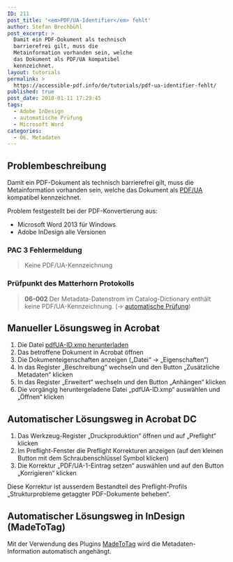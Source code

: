```yaml
---
ID: 211
post_title: '<em>PDF/UA-Identifier</em> fehlt'
author: Stefan Brechbühl
post_excerpt: >
  Damit ein PDF-Dokument als technisch
  barrierefrei gilt, muss die
  Metainformation vorhanden sein, welche
  das Dokument als PDF/UA kompatibel
  kennzeichnet.
layout: tutorials
permalink: >
  https://accessible-pdf.info/de/tutorials/pdf-ua-identifier-fehlt/
published: true
post_date: 2018-01-11 17:29:45
tags:
  - Adobe InDesign
  - automatische Prüfung
  - Microsoft Word
categories:
  - 06. Metadaten
---
```

## Problembeschreibung

Damit ein PDF-Dokument als technisch barrierefrei gilt, muss die Metainformation vorhanden sein, welche das Dokument als [PDF/UA][1] kompatibel kennzeichnet.

Problem festgestellt bei der PDF-Konvertierung aus:

*   Microsoft Word 2013 für Windows
*   Adobe InDesign alle Versionen

### PAC 3 Fehlermeldung

> Keine PDF/UA-Kennzeichnung

### Prüfpunkt des Matterhorn Protokolls

> **06-002** Der Metadata-Datenstrom im Catalog-Dictionary enthält keine PDF/UA-Kennzeichnung. (→ [automatische Prüfung][2])

## Manueller Lösungsweg in Acrobat

1.  Die Datei [pdfUA-ID.xmp herunterladen][3]
2.  Das betroffene Dokument in Acrobat öffnen
3.  Die Dokumenteigenschaften anzeigen („Datei“ → „Eigenschaften“)
4.  In das Register „Beschreibung“ wechseln und den Button „Zusätzliche Metadaten“ klicken
5.  In das Register „Erweitert“ wechseln und den Button „Anhängen“ klicken
6.  Die vorgängig heruntergeladene Datei „pdfUA-ID.xmp“ auswählen und „Öffnen“ klicken

## Automatischer Lösungsweg in Acrobat DC

1.  Das Werkzeug-Register „Druckproduktion“ öffnen und auf „Preflight“ klicken
2.  Im Preflight-Fenster die Preflight Korrekturen anzeigen (auf den kleinen Button mit dem Schraubenschlüssel Symbol klicken)
3.  Die Korrektur „PDF/UA-1-Eintrag setzen“ auswählen und auf den Button „Korrigieren“ klicken

Diese Korrektur ist ausserdem Bestandteil des Preflight-Profils „Strukturprobleme getaggter PDF-Dokumente beheben“.

## Automatischer Lösungsweg in InDesign (MadeToTag)

Mit der Verwendung des Plugins [MadeToTag](https://www.axaio.com/doku.php/de:products:madetotag) wird die Metadaten-Information automatisch angehängt.

 [1]: https://accessible-pdf.info/de/glossar/#pdf-ua
 [2]: https://accessible-pdf.info/de/glossar/#automatische-pruefung
 [3]: https://taggedpdf.com/xmp/pdfUA-ID.xmp